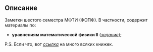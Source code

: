 ## Описание
Заметки шестого семестра МФТИ (ФОПФ). В частности, содержит материалы по:

* **уравнениям математической физики II**
([*задание*](...));


P.S. Если что, вот [*ссылка*](https://drive.google.com/drive/folders/15hnoHbzxn1kAa3tMfsdn90EwPzrO629Q?usp=sharing) на много всяких книжек.
